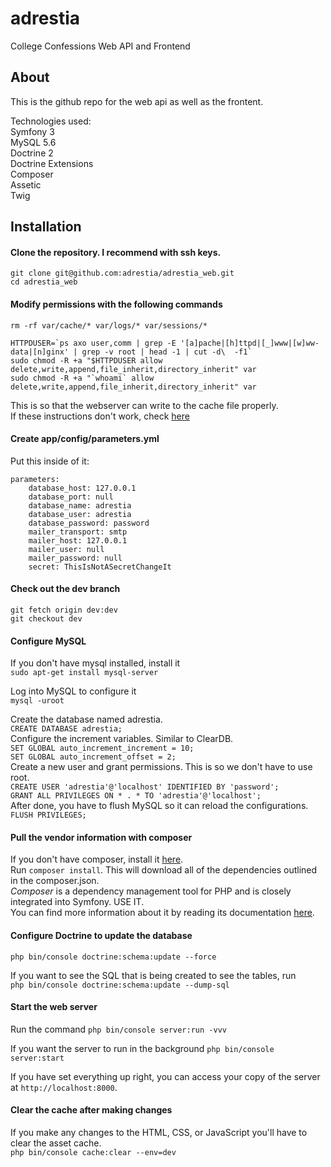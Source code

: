 # adrestia
College Confessions Web API and Frontend

## About
This is the github repo for the web api as well as the frontent.

Technologies used:   
Symfony 3  
MySQL 5.6  
Doctrine 2  
Doctrine Extensions  
Composer  
Assetic  
Twig  

## Installation
#### Clone the repository. I recommend with ssh keys.
```
git clone git@github.com:adrestia/adrestia_web.git
cd adrestia_web
```

#### Modify permissions with the following commands
```
rm -rf var/cache/* var/logs/* var/sessions/*

HTTPDUSER=`ps axo user,comm | grep -E '[a]pache|[h]ttpd|[_]www|[w]ww-data|[n]ginx' | grep -v root | head -1 | cut -d\  -f1`
sudo chmod -R +a "$HTTPDUSER allow delete,write,append,file_inherit,directory_inherit" var
sudo chmod -R +a "`whoami` allow delete,write,append,file_inherit,directory_inherit" var
```
This is so that the webserver can write to the cache file properly.  
If these instructions don't work, check [here](http://symfony.com/doc/current/book/installation.html#checking-symfony-application-configuration-and-setup)  

#### Create app/config/parameters.yml
Put this inside of it:  
```
parameters:
    database_host: 127.0.0.1
    database_port: null
    database_name: adrestia
    database_user: adrestia
    database_password: password
    mailer_transport: smtp
    mailer_host: 127.0.0.1
    mailer_user: null
    mailer_password: null
    secret: ThisIsNotASecretChangeIt
```

#### Check out the dev branch
`git fetch origin dev:dev`    
`git checkout dev`

#### Configure MySQL
If you don't have mysql installed, install it  
`sudo apt-get install mysql-server`

Log into MySQL to configure it  
`mysql -uroot`

Create the database named adrestia.   
`CREATE DATABASE adrestia;`  
Configure the increment variables. Similar to ClearDB.  
`SET GLOBAL auto_increment_increment = 10;`  
`SET GLOBAL auto_increment_offset = 2;`  
Create a new user and grant permissions. This is so we don't have to use root.  
`CREATE USER 'adrestia'@'localhost' IDENTIFIED BY 'password';`  
`GRANT ALL PRIVILEGES ON * . * TO 'adrestia'@'localhost';`  
After done, you have to flush MySQL so it can reload the configurations.  
`FLUSH PRIVILEGES;`  

#### Pull the vendor information with composer
If you don't have composer, install it [here](https://getcomposer.org/download/).  
Run `composer install`.
This will download all of the dependencies outlined in the composer.json.  
*Composer* is a dependency management tool for PHP and is closely integrated into Symfony. USE IT.  
You can find more information about it by reading its documentation [here](https://getcomposer.org/doc/00-intro.md).  

#### Configure Doctrine to update the database
`php bin/console doctrine:schema:update --force`  

If you want to see the SQL that is being created to see the tables, run  
`php bin/console doctrine:schema:update --dump-sql`

#### Start the web server
Run the command
`php bin/console server:run -vvv`

If you want the server to run in the background
`php bin/console server:start`

If you have set everything up right, you can access your copy of the server at `http://localhost:8000`.

#### Clear the cache after making changes
If you make any changes to the HTML, CSS, or JavaScript you'll have to clear the asset cache.  
`php bin/console cache:clear --env=dev`
